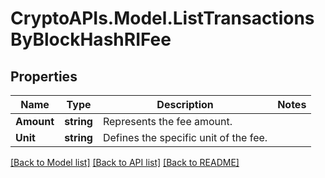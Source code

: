 # CryptoAPIs.Model.ListTransactionsByBlockHashRIFee

## Properties

Name | Type | Description | Notes
------------ | ------------- | ------------- | -------------
**Amount** | **string** | Represents the fee amount. | 
**Unit** | **string** | Defines the specific unit of the fee. | 

[[Back to Model list]](../README.md#documentation-for-models) [[Back to API list]](../README.md#documentation-for-api-endpoints) [[Back to README]](../README.md)


